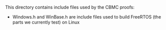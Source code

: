 This directory contains include files used by the CBMC proofs:
* Windows.h and WinBase.h are include files used to build FreeRTOS (the parts we currently test) on Linux